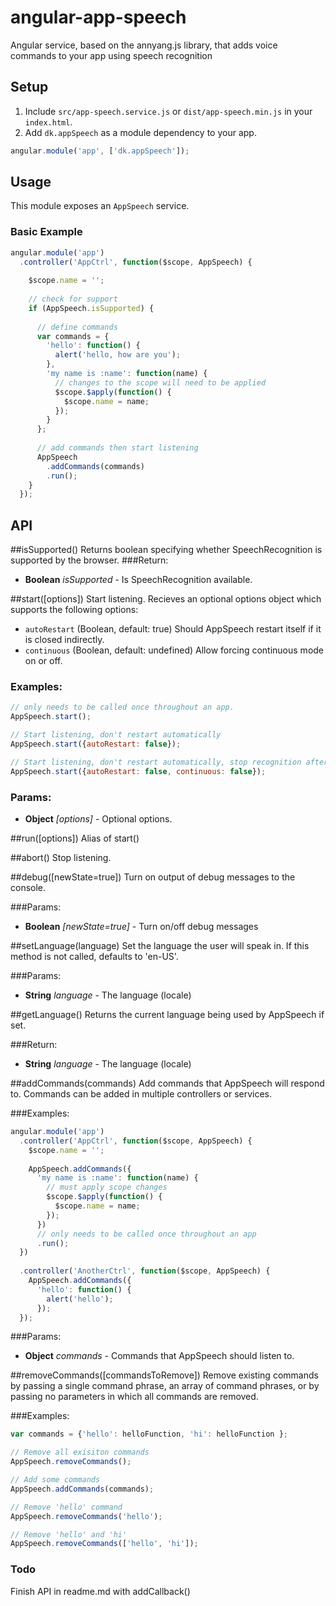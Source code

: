 # angular-app-speech
Angular service, based on the annyang.js library, that adds voice commands to your app using speech recognition

## Setup
1. Include `src/app-speech.service.js` or `dist/app-speech.min.js` in your `index.html`.
2. Add `dk.appSpeech` as a module dependency to your app.
```js
angular.module('app', ['dk.appSpeech']);
```
## Usage
This module exposes an `AppSpeech` service.

### Basic Example
```js
angular.module('app')
  .controller('AppCtrl', function($scope, AppSpeech) {
  
    $scope.name = '';
    
    // check for support
    if (AppSpeech.isSupported) {
    
      // define commands
      var commands = {
        'hello': function() {
          alert('hello, how are you');
        },
        'my name is :name': function(name) {
          // changes to the scope will need to be applied
          $scope.$apply(function() {
            $scope.name = name;
          });
        }
      };
      
      // add commands then start listening
      AppSpeech
        .addCommands(commands)
        .run();
    }
  });
```

## API

##isSupported()
Returns boolean specifying whether SpeechRecognition is supported by the browser.
###Return:
- **Boolean** *isSupported* - Is SpeechRecognition available.

##start([options])
Start listening.
Recieves an optional options object which supports the following options:
- `autoRestart` (Boolean, default: true) Should AppSpeech restart itself if it is closed indirectly.
- `continuous` (Boolean, default: undefined) Allow forcing continuous mode on or off.

### Examples:

```js
// only needs to be called once throughout an app.
AppSpeech.start();

// Start listening, don't restart automatically
AppSpeech.start({autoRestart: false});

// Start listening, don't restart automatically, stop recognition after first phrase recognized
AppSpeech.start({autoRestart: false, continuous: false});
```

### Params:
* **Object** *[options]* - Optional options.

##run([options])
Alias of start()

##abort()
Stop listening.

##debug([newState=true])
Turn on output of debug messages to the console.

###Params:
- **Boolean** *[newState=true]* - Turn on/off debug messages

##setLanguage(language)
Set the language the user will speak in. If this method is not called, defaults to 'en-US'.

###Params:
- **String** *language* - The language (locale)

##getLanguage()
Returns the current language being used by AppSpeech if set.

###Return:
- **String** *language* - The language (locale)

##addCommands(commands)
Add commands that AppSpeech will respond to. Commands can be added in multiple controllers or services.

###Examples:
```js
angular.module('app')
  .controller('AppCtrl', function($scope, AppSpeech) {
    $scope.name = '';
    
    AppSpeech.addCommands({
      'my name is :name': function(name) {
        // must apply scope changes
        $scope.$apply(function() {
          $scope.name = name;
        });
      })
      // only needs to be called once throughout an app
      .run();
  })
  
  .controller('AnotherCtrl', function($scope, AppSpeech) {
    AppSpeech.addCommands({
      'hello': function() {
        alert('hello');
      });
  });
```
###Params:
- **Object** *commands* - Commands that AppSpeech should listen to.

##removeCommands([commandsToRemove])
Remove existing commands by passing a single command phrase, an array of command phrases, or by passing no parameters in which all commands are removed.

###Examples:
```js
var commands = {'hello': helloFunction, 'hi': helloFunction };

// Remove all exisiton commands
AppSpeech.removeCommands();

// Add some commands
AppSpeech.addCommands(commands);

// Remove 'hello' command
AppSpeech.removeCommands('hello');

// Remove 'hello' and 'hi'
AppSpeech.removeCommands(['hello', 'hi']);
```

### Todo
Finish API in readme.md with addCallback()

